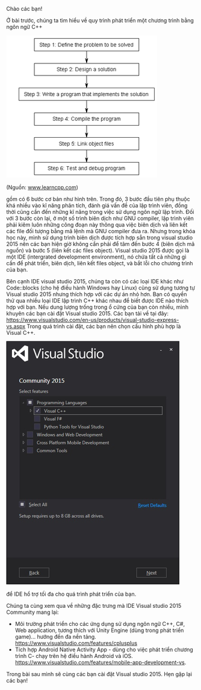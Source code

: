 Chào các bạn!

Ở bài trước, chúng ta tìm hiểu về quy trình phát triển một chương trình bằng ngôn ngữ C++

![Hình 0.4.0](0.png)

(Nguồn: www.learncpp.com)

gồm có 6 bước cơ bản như hình trên. Trong đó, 3 bước đầu tiên phụ thuộc khá nhiều vào kĩ năng phân tích, đánh giá vấn đề của lập trình viên, đồng thời cũng cần đến những kĩ năng trong việc sử dụng ngôn ngữ lập trình. Đối với 3 bước còn lại, ở một số trình biên dịch như GNU compiler, lập trình viên phải kiêm luôn những công đoạn này thông qua việc biên dịch và liên kết các file đối tượng bằng mã lệnh mà GNU compiler đưa ra. Nhưng trong khóa học này, mình sử dụng trình biên dịch được tích hợp sẵn trong visual studio 2015 nên các bạn hiện giờ không cần phải để tâm đến bước 4 (biên dịch mã nguồn) và bước 5 (liên kết các files object). Visual studio 2015 được gọi là một IDE (intergrated development environment), nó chứa tất cả những gì cần để phát triển, biên dịch, liên kết files object, và bắt lỗi cho chương trình của bạn. 

Bên cạnh IDE visual studio 2015, chúng ta còn có các loại IDE khác như Code::blocks (cho hệ điều hành Windows hay Linux) cũng sử dụng tương tự Visual studio 2015 nhưng thích hợp với các dự án nhỏ hơn. Bạn có quyền thử qua nhiều loại IDE lập trình C++ khác nhau để biết được IDE nào thích hợp với bạn. 
Nếu dung lượng trống trong ổ cứng của bạn còn nhiều, mình khuyên các bạn cài đặt Visual studio 2015. Các bạn tải về tại đây: 
https://www.visualstudio.com/en-us/products/visual-studio-express-vs.aspx
Trong quá trình cài đặt, các bạn nên chọn cấu hình phù hợp là Visual C++. 

![Hình 0.4.1](1.png)

để IDE hổ trợ tối đa cho quá trình phát triển của bạn.

Chúng ta cùng xem qua về những đặc trưng mà IDE Visual studio 2015 Community mang lại:

- Môi trường phát triển cho các ứng dụng sử dụng ngôn ngữ C++, C#, Web application, tương thích với Unity Engine (dùng trong phát triển game)... hướng đến đa nền tảng.
https://www.visualstudio.com/features/cplusplus
- Tích hợp Android Native Activity App - dùng cho việc phát triển chương trình C- chạy trên hệ điều hành Android và iOS. https://www.visualstudio.com/features/mobile-app-development-vs.

Trong bài sau mình sẽ cùng các bạn cài đặt Visual studio 2015. Hẹn gặp lại các bạn!
